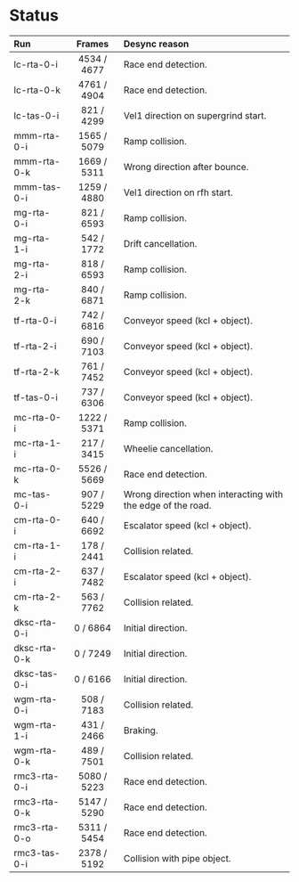 # Status

Run          | Frames      | Desync reason
:----------- | :---------: | :-----------------------------------------
lc-rta-0-i   | 4534 / 4677 | Race end detection.
lc-rta-0-k   | 4761 / 4904 | Race end detection.
lc-tas-0-i   | 821 / 4299  | Vel1 direction on supergrind start.
mmm-rta-0-i  | 1565 / 5079 | Ramp collision.
mmm-rta-0-k  | 1669 / 5311 | Wrong direction after bounce.
mmm-tas-0-i  | 1259 / 4880 | Vel1 direction on rfh start.
mg-rta-0-i   | 821 / 6593  | Ramp collision.
mg-rta-1-i   | 542 / 1772  | Drift cancellation.
mg-rta-2-i   | 818 / 6593  | Ramp collision.
mg-rta-2-k   | 840 / 6871  | Ramp collision.
tf-rta-0-i   | 742 / 6816  | Conveyor speed (kcl + object).
tf-rta-2-i   | 690 / 7103  | Conveyor speed (kcl + object).
tf-rta-2-k   | 761 / 7452  | Conveyor speed (kcl + object).
tf-tas-0-i   | 737 / 6306  | Conveyor speed (kcl + object).
mc-rta-0-i   | 1222 / 5371 | Ramp collision.
mc-rta-1-i   | 217 / 3415  | Wheelie cancellation.
mc-rta-0-k   | 5526 / 5669 | Race end detection.
mc-tas-0-i   | 907 / 5229  | Wrong direction when interacting with the edge of the road.
cm-rta-0-i   | 640 / 6692  | Escalator speed (kcl + object).
cm-rta-1-i   | 178 / 2441  | Collision related.
cm-rta-2-i   | 637 / 7482  | Escalator speed (kcl + object).
cm-rta-2-k   | 563 / 7762  | Collision related.
dksc-rta-0-i | 0 / 6864    | Initial direction.
dksc-rta-0-k | 0 / 7249    | Initial direction.
dksc-tas-0-i | 0 / 6166    | Initial direction.
wgm-rta-0-i  | 508 / 7183  | Collision related.
wgm-rta-1-i  | 431 / 2466  | Braking.
wgm-rta-0-k  | 489 / 7501  | Collision related.
rmc3-rta-0-i | 5080 / 5223 | Race end detection.
rmc3-rta-0-k | 5147 / 5290 | Race end detection.
rmc3-rta-0-o | 5311 / 5454 | Race end detection.
rmc3-tas-0-i | 2378 / 5192 | Collision with pipe object.
